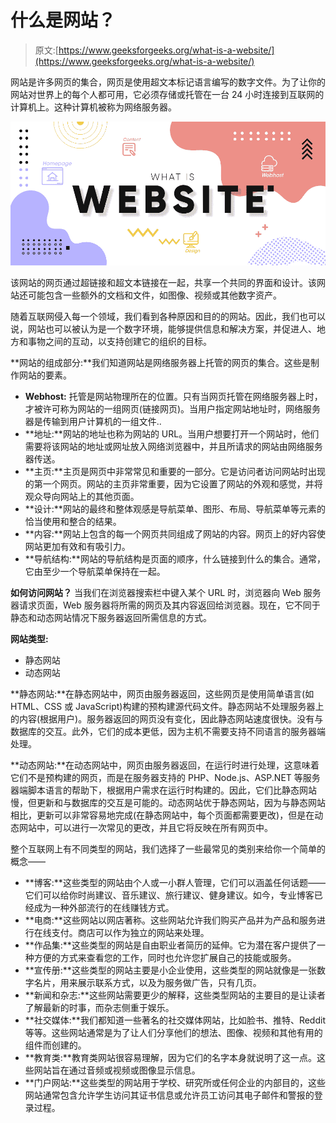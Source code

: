 # 什么是网站？

> 原文:[https://www.geeksforgeeks.org/what-is-a-website/](https://www.geeksforgeeks.org/what-is-a-website/)

网站是许多网页的集合，网页是使用超文本标记语言编写的数字文件。为了让你的网站对世界上的每个人都可用，它必须存储或托管在一台 24 小时连接到互联网的计算机上。这种计算机被称为网络服务器。

![](img/e9b4856b85ad9d442bf9db64b78ade20.png)

该网站的网页通过超链接和超文本链接在一起，共享一个共同的界面和设计。该网站还可能包含一些额外的文档和文件，如图像、视频或其他数字资产。

随着互联网侵入每一个领域，我们看到各种原因和目的的网站。因此，我们也可以说，网站也可以被认为是一个数字环境，能够提供信息和解决方案，并促进人、地方和事物之间的互动，以支持创建它的组织的目标。

**网站的组成部分:**我们知道网站是网络服务器上托管的网页的集合。这些是制作网站的要素。

*   **Webhost:** 托管是网站物理所在的位置。只有当网页托管在网络服务器上时，才被许可称为网站的一组网页(链接网页)。当用户指定网站地址时，网络服务器是传输到用户计算机的一组文件..
*   **地址:**网站的地址也称为网站的 URL。当用户想要打开一个网站时，他们需要将该网站的地址或网址放入网络浏览器中，并且所请求的网站由网络服务器传送。
*   **主页:**主页是网页中非常常见和重要的一部分。它是访问者访问网站时出现的第一个网页。网站的主页非常重要，因为它设置了网站的外观和感觉，并将观众导向网站上的其他页面。
*   **设计:**网站的最终和整体观感是导航菜单、图形、布局、导航菜单等元素的恰当使用和整合的结果。
*   **内容:**网站上包含的每一个网页共同组成了网站的内容。网页上的好内容使网站更加有效和有吸引力。
*   **导航结构:**网站的导航结构是页面的顺序，什么链接到什么的集合。通常，它由至少一个导航菜单保持在一起。

**如何访问网站？**
当我们在浏览器搜索栏中键入某个 URL 时，浏览器向 Web 服务器请求页面，Web 服务器将所需的网页及其内容返回给浏览器。现在，它不同于静态和动态网站情况下服务器返回所需信息的方式。

**网站类型:**

*   静态网站
*   动态网站

**静态网站:**在静态网站中，网页由服务器返回，这些网页是使用简单语言(如 HTML、CSS 或 JavaScript)构建的预构建源代码文件。静态网站不处理服务器上的内容(根据用户)。服务器返回的网页没有变化，因此静态网站速度很快。没有与数据库的交互。此外，它们的成本更低，因为主机不需要支持不同语言的服务器端处理。

**动态网站:**在动态网站中，网页由服务器返回，在运行时进行处理，这意味着它们不是预构建的网页，而是在服务器支持的 PHP、Node.js、ASP.NET 等服务器端脚本语言的帮助下，根据用户需求在运行时构建的。因此，它们比静态网站慢，但更新和与数据库的交互是可能的。动态网站优于静态网站，因为与静态网站相比，更新可以非常容易地完成(在静态网站中，每个页面都需要更改)，但是在动态网站中，可以进行一次常见的更改，并且它将反映在所有网页中。

整个互联网上有不同类型的网站，我们选择了一些最常见的类别来给你一个简单的概念——

*   **博客:**这些类型的网站由个人或一小群人管理，它们可以涵盖任何话题——它们可以给你时尚建议、音乐建议、旅行建议、健身建议。如今，专业博客已经成为一种外部流行的在线赚钱方式。
*   **电商:**这些网站以网店著称。这些网站允许我们购买产品并为产品和服务进行在线支付。商店可以作为独立的网站来处理。
*   **作品集:**这些类型的网站是自由职业者简历的延伸。它为潜在客户提供了一种方便的方式来查看您的工作，同时也允许您扩展自己的技能或服务。
*   **宣传册:**这些类型的网站主要是小企业使用，这些类型的网站就像是一张数字名片，用来展示联系方式，以及为服务做广告，只有几页。
*   **新闻和杂志:**这些网站需要更少的解释，这些类型网站的主要目的是让读者了解最新的时事，而杂志侧重于娱乐。
*   **社交媒体:**我们都知道一些著名的社交媒体网站，比如脸书、推特、Reddit 等等。这些网站通常是为了让人们分享他们的想法、图像、视频和其他有用的组件而创建的。
*   **教育类:**教育类网站很容易理解，因为它们的名字本身就说明了这一点。这些网站旨在通过音频或视频或图像显示信息。
*   **门户网站:**这些类型的网站用于学校、研究所或任何企业的内部目的，这些网站通常包含允许学生访问其证书信息或允许员工访问其电子邮件和警报的登录过程。